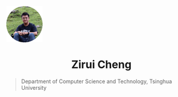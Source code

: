 <img src="ziruicheng.gif" class="center" style="zoom:50%;" />
<h1 align="center">Zirui Cheng</h1>

> Department of Computer Science and Technology, Tsinghua University